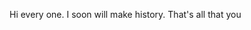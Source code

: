 Hi every one. 
I soon will make history. 
That's all that you 

<!---
Mikepro211/Mikepro211 is a ✨ special ✨ repository because its `README.md` (this file) appears on your GitHub profile.
You can click the Preview link to take a look at your changes.
--->
